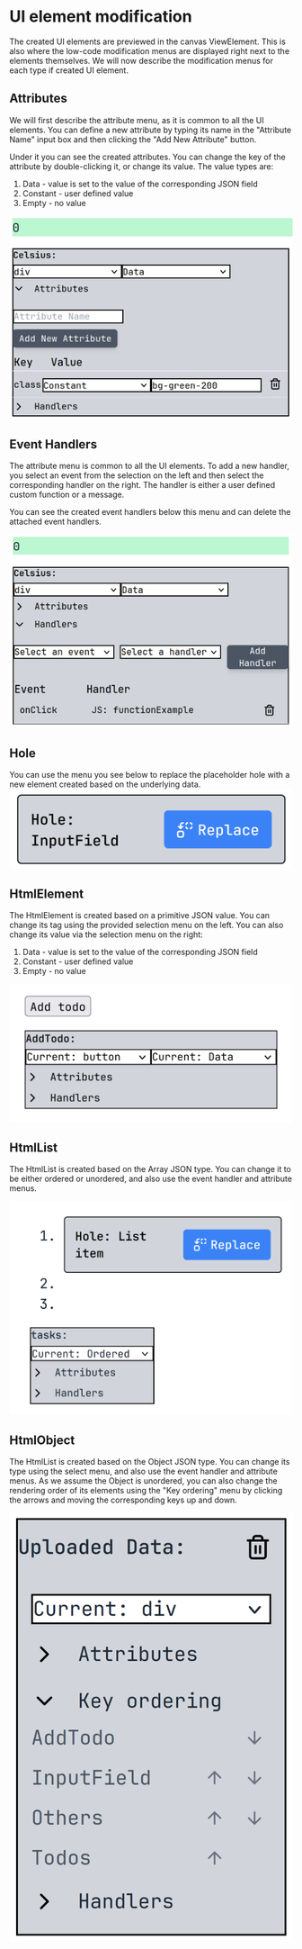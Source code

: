 # UI element modification

The created UI elements are previewed in the canvas ViewElement. This is also where the low-code modification menus are displayed right next to the elements themselves. We will now describe the modification menus for each type if created UI element.

## Attributes
We will first describe the attribute menu, as it is common to all the UI elements.
You can define a new attribute by typing its name in the "Attribute Name" input box and then clicking the "Add New Attribute" button.

Under it you can see the created attributes. You can change the key of the attribute by double-clicking it, or change its value.
The value types are:
1. Data - value is set to the value of the corresponding JSON field
2. Constant - user defined value
3. Empty - no value

![InterfaceSmith UI Overview](../img/attribute-menu.png)

## Event Handlers
The attribute menu is common to all the UI elements.
To add a new handler, you select an event from the selection on the left and then select the corresponding handler on the right.
The handler is either a user defined custom function or a message.

You can see the created event handlers below this menu and can delete the attached event handlers.

![InterfaceSmith UI Overview](../img/handler-menu.png)

## Hole
You can use the menu you see below to replace the placeholder hole with a new element created based on the underlying data.
![InterfaceSmith UI Overview](../img/replaceHoleMenu.png)

## HtmlElement
The HtmlElement is created based on a primitive JSON value. You can change its tag using the provided selection menu on the left.
You can also change its value via the selection menu on the right:

1. Data - value is set to the value of the corresponding JSON field
2. Constant - user defined value
3. Empty - no value

![InterfaceSmith UI Overview](../img/htmlElementMenu.png)

## HtmlList
The HtmlList is created based on the Array JSON type. You can change it to be either ordered or unordered, and also use the event handler and attribute menus.

![InterfaceSmith UI Overview](../img/htmlListMenu.png)

## HtmlObject
The HtmlList is created based on the Object JSON type. You can change its type using the select menu, and also use the event handler and attribute menus. As we assume the Object is unordered, you can also change the rendering order of its elements using the "Key ordering" menu by clicking the arrows and moving the corresponding keys up and down.

![InterfaceSmith UI Overview](../img/htmlObjectMenu.png)

